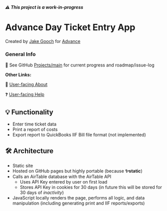 **_⚠️ This project is a work-in-progress_**
# Advance Day Ticket Entry App
Created by [Jake Gooch](https://www.notnotjake.com) for [Advance](https://www.advanceas.com)


### General Info
🔮 See GitHub [Projects/main](https://github.com/notnotjake/dayticket/projects/1) for current progress and roadmap/issue-log

**Other Links:**

👋 [User-facing About](https://dayticket.advanceas.com/about)

❓ [User-facing Help](https://dayticket.advanceas.com/help)


## 💡 Functionality
- Enter time ticket data
- Print a report of costs
- Export report to QuickBooks IIF Bill file format (not implemented)

## 🛠 Architecture
- Static site
- Hosted on GitHub pages but highly portable (because **✨static**)
- Calls an AirTable database with the AirTable API
	- Uses API Key entered by user on first load
	- Stores API Key in cookies for 30 days (in future this will be stored for 30 days of _inactivity_)
- JavaScript locally renders the page, performs all logic, and data manipulation (including generating print and IIF reports/exports)
